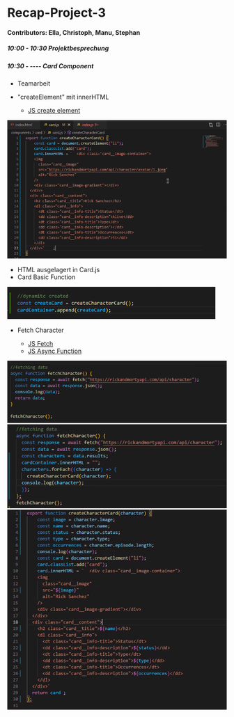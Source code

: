 # Recap-Project-3

#### Contributors: Ella, Christoph, Manu, Stephan

##### 10:00 - 10:30 Projektbesprechung

##### 10:30 - ---- Card Component
  - Teamarbeit
  - "createElement" mit innerHTML 
    
    - [JS create element](https://github.com/neuefische/cgn-web-23-1/blob/main/sessions/js-createelement/js-createelement.md)

![card component](assets/cardcomponent.png)
  - HTML ausgelagert in Card.js
  - Card Basic Function

![card basic functiion](assets/card-basic-function.png)

  - Fetch Character

    - [JS Fetch](https://github.com/neuefische/cgn-web-23-1/blob/main/sessions/js-fetch/js-fetch.md)
    - [JS Async Function](https://github.com/neuefische/cgn-web-23-1/blob/main/sessions/js-async-functions/js-async-functions.md)

![fetch](assets/fetch.png)
![fetch](assets/fetch-2.png)
![fetch](assets/forEach.png)